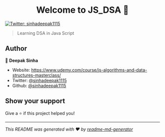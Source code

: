 <h1 align="center">Welcome to JS_DSA 👋</h1>
<p>
  <a href="https://twitter.com/sinhadeepak1115" target="_blank">
    <img alt="Twitter: sinhadeepak1115" src="https://img.shields.io/twitter/follow/sinhadeepak1115.svg?style=social" />
  </a>
</p>

> Learning DSA in Java Script

## Author

👤 **Deepak Sinha**

* Website: https://www.udemy.com/course/js-algorithms-and-data-structures-masterclass/
* Twitter: [@sinhadeepak1115](https://twitter.com/sinhadeepak1115)
* Github: [@sinhadeepak1115](https://github.com/sinhadeepak1115)

## Show your support

Give a ⭐️ if this project helped you!

***
_This README was generated with ❤️ by [readme-md-generator](https://github.com/kefranabg/readme-md-generator)_